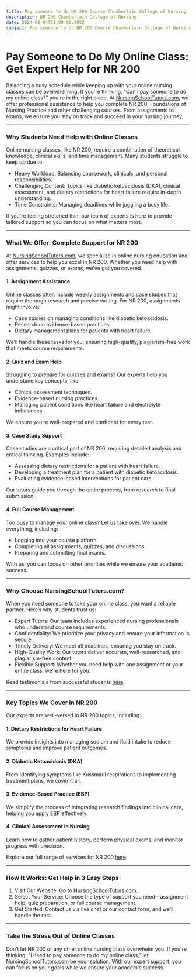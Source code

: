 ```yaml
---
title: Pay someone to do NR 200 Course Chamberlain College of Nursing
description: NR 200 Chamberlain College of Nursing
date: 2024-08-04T21:00:00.000Z
subject: Pay someone to do NR 200 Course Chamberlain College of Nursing
---
```


# **Pay Someone to Do My Online Class: Get Expert Help for NR 200**

Balancing a busy schedule while keeping up with your online nursing classes can be overwhelming. If you're thinking, "Can I pay someone to do my online class?" you're in the right place. At [NursingSchoolTutors.com](https://nursingschooltutors.com/), we offer professional assistance to help you complete NR 200: Foundations of Nursing Practice and other challenging courses. From assignments to exams, we ensure you stay on track and succeed in your nursing journey.

***

### Why Students Need Help with Online Classes

Online nursing classes, like NR 200, require a combination of theoretical knowledge, clinical skills, and time management. Many students struggle to keep up due to:

* Heavy Workload: Balancing coursework, clinicals, and personal responsibilities.
* Challenging Content: Topics like diabetic ketoacidosis (DKA), clinical assessment, and dietary restrictions for heart failure require in-depth understanding.
* Time Constraints: Managing deadlines while juggling a busy life.

If you're feeling stretched thin, our team of experts is here to provide tailored support so you can focus on what matters most.

***

### What We Offer: Complete Support for NR 200

At [NursingSchoolTutors.com](https://nursingschooltutors.com/), we specialize in online nursing education and offer services to help you excel in NR 200. Whether you need help with assignments, quizzes, or exams, we've got you covered.

#### 1. Assignment Assistance

Online classes often include weekly assignments and case studies that require thorough research and precise writing. For NR 200, assignments might involve:

* Case studies on managing conditions like diabetic ketoacidosis.
* Research on evidence-based practices.
* Dietary management plans for patients with heart failure.

We’ll handle these tasks for you, ensuring high-quality, plagiarism-free work that meets course requirements.

#### 2. Quiz and Exam Help

Struggling to prepare for quizzes and exams? Our experts help you understand key concepts, like:

* Clinical assessment techniques.
* Evidence-based nursing practices.
* Managing patient conditions like heart failure and electrolyte imbalances.

We ensure you’re well-prepared and confident for every test.

#### 3. Case Study Support

Case studies are a critical part of NR 200, requiring detailed analysis and critical thinking. Examples include:

* Assessing dietary restrictions for a patient with heart failure.
* Developing a treatment plan for a patient with diabetic ketoacidosis.
* Evaluating evidence-based interventions for patient care.

Our tutors guide you through the entire process, from research to final submission.

#### 4. Full Course Management

Too busy to manage your online class? Let us take over. We handle everything, including:

* Logging into your course platform.
* Completing all assignments, quizzes, and discussions.
* Preparing and submitting final exams.

With us, you can focus on other priorities while we ensure your academic success.

***

### Why Choose NursingSchoolTutors.com?

When you need someone to take your online class, you want a reliable partner. Here’s why students trust us:

* Expert Tutors: Our team includes experienced nursing professionals who understand course requirements.
* Confidentiality: We prioritize your privacy and ensure your information is secure.
* Timely Delivery: We meet all deadlines, ensuring you stay on track.
* High-Quality Work: Our tutors deliver accurate, well-researched, and plagiarism-free content.
* Flexible Support: Whether you need help with one assignment or your entire class, we’re here for you.

Read testimonials from successful students [here](https://nursingschooltutors.com/testimonials).

***

### Key Topics We Cover in NR 200

Our experts are well-versed in NR 200 topics, including:

#### 1. Dietary Restrictions for Heart Failure

We provide insights into managing sodium and fluid intake to reduce symptoms and improve patient outcomes.

#### 2. Diabetic Ketoacidosis (DKA)

From identifying symptoms like Kussmaul respirations to implementing treatment plans, we cover it all.

#### 3. Evidence-Based Practice (EBP)

We simplify the process of integrating research findings into clinical care, helping you apply EBP effectively.

#### 4. Clinical Assessment in Nursing

Learn how to gather patient history, perform physical exams, and monitor progress with precision.

Explore our full range of services for NR 200 [here](https://nursingschooltutors.com/nr200-help).

***

### How It Works: Get Help in 3 Easy Steps

1. Visit Our Website: Go to [NursingSchoolTutors.com](https://nursingschooltutors.com/).
2. Select Your Service: Choose the type of support you need—assignment help, quiz preparation, or full course management.
3. Get Started: Contact us via live chat or our contact form, and we’ll handle the rest.

***

### Take the Stress Out of Online Classes

Don’t let NR 200 or any other online nursing class overwhelm you. If you're thinking, "I need to pay someone to do my online class," let [NursingSchoolTutors.com](https://nursingschooltutors.com/) be your solution. With our expert support, you can focus on your goals while we ensure your academic success.
